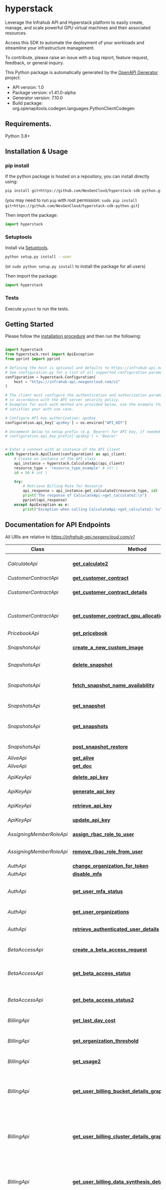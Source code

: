 # hyperstack
Leverage the Infrahub API and Hyperstack platform to easily create, manage, and scale powerful GPU virtual machines and their associated resources. 

Access this SDK to automate the deployment of your workloads and streamline your infrastructure management.

To contribute, please raise an issue with a bug report, feature request, feedback, or general inquiry.

This Python package is automatically generated by the [OpenAPI Generator](https://openapi-generator.tech) project:

- API version: 1.0
- Package version: v1.41.0-alpha
- Generator version: 7.10.0
- Build package: org.openapitools.codegen.languages.PythonClientCodegen

## Requirements.

Python 3.8+

## Installation & Usage
### pip install

If the python package is hosted on a repository, you can install directly using:

```sh
pip install git+https://github.com/NexGenCloud/hyperstack-sdk-python.git
```
(you may need to run `pip` with root permission: `sudo pip install git+https://github.com/NexGenCloud/hyperstack-sdk-python.git`)

Then import the package:
```python
import hyperstack
```

### Setuptools

Install via [Setuptools](http://pypi.python.org/pypi/setuptools).

```sh
python setup.py install --user
```
(or `sudo python setup.py install` to install the package for all users)

Then import the package:
```python
import hyperstack
```

### Tests

Execute `pytest` to run the tests.

## Getting Started

Please follow the [installation procedure](#installation--usage) and then run the following:

```python

import hyperstack
from hyperstack.rest import ApiException
from pprint import pprint

# Defining the host is optional and defaults to https://infrahub-api.nexgencloud.com/v1
# See configuration.py for a list of all supported configuration parameters.
configuration = hyperstack.Configuration(
    host = "https://infrahub-api.nexgencloud.com/v1"
)

# The client must configure the authentication and authorization parameters
# in accordance with the API server security policy.
# Examples for each auth method are provided below, use the example that
# satisfies your auth use case.

# Configure API key authorization: apiKey
configuration.api_key['apiKey'] = os.environ["API_KEY"]

# Uncomment below to setup prefix (e.g. Bearer) for API key, if needed
# configuration.api_key_prefix['apiKey'] = 'Bearer'


# Enter a context with an instance of the API client
with hyperstack.ApiClient(configuration) as api_client:
    # Create an instance of the API class
    api_instance = hyperstack.CalculateApi(api_client)
    resource_type = 'resource_type_example' # str | 
    id = 56 # int | 

    try:
        # Retrieve Billing Rate for Resource
        api_response = api_instance.get_calculate2(resource_type, id)
        print("The response of CalculateApi->get_calculate2:\n")
        pprint(api_response)
    except ApiException as e:
        print("Exception when calling CalculateApi->get_calculate2: %s\n" % e)

```

## Documentation for API Endpoints

All URIs are relative to *https://infrahub-api.nexgencloud.com/v1*

Class | Method | HTTP request | Description
------------ | ------------- | ------------- | -------------
*CalculateApi* | [**get_calculate2**](docs/CalculateApi.md#get_calculate2) | **GET** /pricebook/calculate/resource/{resource_type}/{id} | Retrieve Billing Rate for Resource
*CustomerContractApi* | [**get_customer_contract**](docs/CustomerContractApi.md#get_customer_contract) | **GET** /pricebook/contracts | List Contracts
*CustomerContractApi* | [**get_customer_contract_details**](docs/CustomerContractApi.md#get_customer_contract_details) | **GET** /pricebook/contracts/{contract_id} | Retrieve Contract Details
*CustomerContractApi* | [**get_customer_contract_gpu_allocation_graph**](docs/CustomerContractApi.md#get_customer_contract_gpu_allocation_graph) | **GET** /pricebook/contracts/{contract_id}/gpu_allocation_graph | Retrieve GPU Allocation Graph for Contract
*PricebookApi* | [**get_pricebook**](docs/PricebookApi.md#get_pricebook) | **GET** /pricebook | 
*SnapshotsApi* | [**create_a_new_custom_image**](docs/SnapshotsApi.md#create_a_new_custom_image) | **POST** /core/snapshots/{snapshot_id}/image | Create an image from a snapshot
*SnapshotsApi* | [**delete_snapshot**](docs/SnapshotsApi.md#delete_snapshot) | **DELETE** /core/snapshots/{id} | Delete snapshot
*SnapshotsApi* | [**fetch_snapshot_name_availability**](docs/SnapshotsApi.md#fetch_snapshot_name_availability) | **GET** /core/snapshots/name-availability/{name} | Fetch snapshot name availability
*SnapshotsApi* | [**get_snapshot**](docs/SnapshotsApi.md#get_snapshot) | **GET** /core/snapshots/{id} | Retrieve a snapshot
*SnapshotsApi* | [**get_snapshots**](docs/SnapshotsApi.md#get_snapshots) | **GET** /core/snapshots | Retrieve list of snapshots with pagination
*SnapshotsApi* | [**post_snapshot_restore**](docs/SnapshotsApi.md#post_snapshot_restore) | **POST** /core/snapshots/{id}/restore | Restore a snapshot
*AliveApi* | [**get_alive**](docs/AliveApi.md#get_alive) | **GET** /billing/alive | GET: Alive
*AliveApi* | [**get_doc**](docs/AliveApi.md#get_doc) | **GET** /billing/alive/doc | 
*ApiKeyApi* | [**delete_api_key**](docs/ApiKeyApi.md#delete_api_key) | **DELETE** /api-key/{api_key_id} | Delete API Key
*ApiKeyApi* | [**generate_api_key**](docs/ApiKeyApi.md#generate_api_key) | **POST** /api-key/generate | Generate API Key
*ApiKeyApi* | [**retrieve_api_key**](docs/ApiKeyApi.md#retrieve_api_key) | **GET** /api-key | Retrieve API Keys
*ApiKeyApi* | [**update_api_key**](docs/ApiKeyApi.md#update_api_key) | **PUT** /api-key/{api_key_id} | Update API Key
*AssigningMemberRoleApi* | [**assign_rbac_role_to_user**](docs/AssigningMemberRoleApi.md#assign_rbac_role_to_user) | **PUT** /auth/users/{user_id}/assign-roles | Assign RBAC Role
*AssigningMemberRoleApi* | [**remove_rbac_role_from_user**](docs/AssigningMemberRoleApi.md#remove_rbac_role_from_user) | **DELETE** /auth/users/{user_id}/roles | Remove RBAC Role From User
*AuthApi* | [**change_organization_for_token**](docs/AuthApi.md#change_organization_for_token) | **GET** /auth/token/change-org/{org_id} | 
*AuthApi* | [**disable_mfa**](docs/AuthApi.md#disable_mfa) | **GET** /auth/me/mfa/disable | 
*AuthApi* | [**get_user_mfa_status**](docs/AuthApi.md#get_user_mfa_status) | **GET** /auth/me/mfa | Get MFA status for authenticated user
*AuthApi* | [**get_user_organizations**](docs/AuthApi.md#get_user_organizations) | **GET** /auth/me/organizations | Get User Organizations
*AuthApi* | [**retrieve_authenticated_user_details**](docs/AuthApi.md#retrieve_authenticated_user_details) | **GET** /auth/me | Retrieve Authenticated User Details
*BetaAccessApi* | [**create_a_beta_access_request**](docs/BetaAccessApi.md#create_a_beta_access_request) | **POST** /auth/beta-access/requests | Create a new beta access request
*BetaAccessApi* | [**get_beta_access_status**](docs/BetaAccessApi.md#get_beta_access_status) | **GET** /auth/beta-access/requests | Check the status of all beta access requests
*BetaAccessApi* | [**get_beta_access_status2**](docs/BetaAccessApi.md#get_beta_access_status2) | **GET** /auth/beta-access/requests/{program} | Check the status of beta access requests
*BillingApi* | [**get_last_day_cost**](docs/BillingApi.md#get_last_day_cost) | **GET** /billing/billing/last-day-cost | GET: Last Day Cost
*BillingApi* | [**get_organization_threshold**](docs/BillingApi.md#get_organization_threshold) | **GET** /billing/billing/threshold | GET: All Thresholds for Organization
*BillingApi* | [**get_usage2**](docs/BillingApi.md#get_usage2) | **GET** /billing/billing/usage | GET: Billing usage
*BillingApi* | [**get_user_billing_bucket_details_graph**](docs/BillingApi.md#get_user_billing_bucket_details_graph) | **GET** /billing/billing/history/bucket/{bucket_id}/graph | Retrieve hourly cost datapoints of a Specific Bucket for a specific billing cycle
*BillingApi* | [**get_user_billing_cluster_details_graph**](docs/BillingApi.md#get_user_billing_cluster_details_graph) | **GET** /billing/billing/history/cluster/{cluster_id}/graph | Retrieve hourly cost datapoints of a specific Cluster for a specific billing cycle
*BillingApi* | [**get_user_billing_data_synthesis_details_graph**](docs/BillingApi.md#get_user_billing_data_synthesis_details_graph) | **GET** /billing/billing/history/data_synthesis/{resource_id}/graph | Retrieve hourly cost datapoints of a Specific Data Synthesis for a specific
*BillingApi* | [**get_user_billing_fine_tuning_details_graph**](docs/BillingApi.md#get_user_billing_fine_tuning_details_graph) | **GET** /billing/billing/history/fine_tuning/{resource_id}/graph | Retrieve hourly cost datapoints of a Specific Fine Tuning for a specific billing cycle
*BillingApi* | [**get_user_billing_history2**](docs/BillingApi.md#get_user_billing_history2) | **GET** /billing/billing/history | Retrieve Billing History for a specific Billing Cycle
*BillingApi* | [**get_user_billing_history_bucket2**](docs/BillingApi.md#get_user_billing_history_bucket2) | **GET** /billing/billing/history/bucket | Retrieve Billing History of Volume for a specific Billing Cycle
*BillingApi* | [**get_user_billing_history_bucket_details**](docs/BillingApi.md#get_user_billing_history_bucket_details) | **GET** /billing/billing/history/bucket/{bucket_id} | Retrieve Billing History of a Specific Snapshot for a specific Billing Cycle
*BillingApi* | [**get_user_billing_history_cluster**](docs/BillingApi.md#get_user_billing_history_cluster) | **GET** /billing/billing/history/cluster | Retrieve Billing History of Clusters for a specific Billing Cycle
*BillingApi* | [**get_user_billing_history_cluster_details**](docs/BillingApi.md#get_user_billing_history_cluster_details) | **GET** /billing/billing/history/cluster/{cluster_id} | Retrieve Billing History of a Specific Cluster for a specific Billing Cycle
*BillingApi* | [**get_user_billing_history_contract**](docs/BillingApi.md#get_user_billing_history_contract) | **GET** /billing/billing/history/contract | Retrieve Billing History of Contract for a specific Billing Cycle
*BillingApi* | [**get_user_billing_history_data_synthesis**](docs/BillingApi.md#get_user_billing_history_data_synthesis) | **GET** /billing/billing/history/data_synthesis | Retrieve Billing History of data synthesis for a specific Billing Cycle
*BillingApi* | [**get_user_billing_history_data_synthesis_details**](docs/BillingApi.md#get_user_billing_history_data_synthesis_details) | **GET** /billing/billing/history/data_synthesis/{resource_id} | 
*BillingApi* | [**get_user_billing_history_fine_tuning**](docs/BillingApi.md#get_user_billing_history_fine_tuning) | **GET** /billing/billing/history/fine_tuning | Retrieve Billing History of model evaluation for a specific Billing Cycle
*BillingApi* | [**get_user_billing_history_fine_tuning_details**](docs/BillingApi.md#get_user_billing_history_fine_tuning_details) | **GET** /billing/billing/history/fine_tuning/{resource_id} | Retrieve Billing History of a Specific Fine Tuning for a specific Billing Cycle
*BillingApi* | [**get_user_billing_history_model_evaluation**](docs/BillingApi.md#get_user_billing_history_model_evaluation) | **GET** /billing/billing/history/model_evaluation | Retrieve Billing History of model evaluation for a specific Billing Cycle
*BillingApi* | [**get_user_billing_history_model_evaluation_details**](docs/BillingApi.md#get_user_billing_history_model_evaluation_details) | **GET** /billing/billing/history/model_evaluation/{resource_id} | 
*BillingApi* | [**get_user_billing_history_serverless_inference**](docs/BillingApi.md#get_user_billing_history_serverless_inference) | **GET** /billing/billing/history/serverless_inference | Retrieve Billing History of serverless inference for a specific Billing Cycle
*BillingApi* | [**get_user_billing_history_serverless_inference_details**](docs/BillingApi.md#get_user_billing_history_serverless_inference_details) | **GET** /billing/billing/history/serverless_inference/{resource_id} | 
*BillingApi* | [**get_user_billing_history_snapshot**](docs/BillingApi.md#get_user_billing_history_snapshot) | **GET** /billing/billing/history/snapshot | Retrieve Billing History of Snapshot for a specific Billing Cycle
*BillingApi* | [**get_user_billing_history_snapshot_details**](docs/BillingApi.md#get_user_billing_history_snapshot_details) | **GET** /billing/billing/history/snapshot/{snapshot_id} | Retrieve Billing History of a Specific Snapshot for a specific Billing Cycle
*BillingApi* | [**get_user_billing_history_vm2**](docs/BillingApi.md#get_user_billing_history_vm2) | **GET** /billing/billing/history/virtual-machine | Retrieve Billing History of Virtual Machine for a specific Billing Cycle
*BillingApi* | [**get_user_billing_history_vm_details2**](docs/BillingApi.md#get_user_billing_history_vm_details2) | **GET** /billing/billing/history/virtual-machine/{vm_id} | Retrieve Billing History of a Specific Virtual Machine for a specific Billing Cycle
*BillingApi* | [**get_user_billing_history_vm_sub_resource_graph2**](docs/BillingApi.md#get_user_billing_history_vm_sub_resource_graph2) | **GET** /billing/billing/virtual-machine/{vm_id}/sub-resource/graph | Retrieve Sub-Resources Historical Cost datapoints of a Virtual
*BillingApi* | [**get_user_billing_history_vm_total_costs**](docs/BillingApi.md#get_user_billing_history_vm_total_costs) | **GET** /billing/billing/virtual-machine/{vm_id}/sub-resource | Retrieve Total Costs and Non Discount Costs for Sub Resources
*BillingApi* | [**get_user_billing_history_volume2**](docs/BillingApi.md#get_user_billing_history_volume2) | **GET** /billing/billing/history/volume | Retrieve Billing History of Volume for a specific Billing Cycle
*BillingApi* | [**get_user_billing_history_volume_details2**](docs/BillingApi.md#get_user_billing_history_volume_details2) | **GET** /billing/billing/history/volume/{volume_id} | Retrieve Billing History of a Specific Volume for a specific Billing Cycle
*BillingApi* | [**get_user_billing_model_evaluation_details_graph**](docs/BillingApi.md#get_user_billing_model_evaluation_details_graph) | **GET** /billing/billing/history/model_evaluation/{resource_id}/graph | Retrieve hourly cost datapoints of a Specific Model Evaluation for a specific
*BillingApi* | [**get_user_billing_serverless_inference_details_graph**](docs/BillingApi.md#get_user_billing_serverless_inference_details_graph) | **GET** /billing/billing/history/serverless_inference/{resource_id}/graph | Retrieve hourly cost datapoints of a Specific Serverless Inference for a specific
*BillingApi* | [**get_user_billing_snapshot_details_graph**](docs/BillingApi.md#get_user_billing_snapshot_details_graph) | **GET** /billing/billing/history/snapshot/{snapshot_id}/graph | Retrieve hourly cost datapoints of a Specific Snapshot for a specific billing cycle
*BillingApi* | [**get_user_billing_vm_details_graph2**](docs/BillingApi.md#get_user_billing_vm_details_graph2) | **GET** /billing/billing/history/virtual-machine/{vm_id}/graph | Retrieve hourly cost datapoints of a Specific Virtual Machine for a specific billing cycle
*BillingApi* | [**get_user_billing_volume_details_graph**](docs/BillingApi.md#get_user_billing_volume_details_graph) | **GET** /billing/billing/history/volume/{volume_id}/graph | Retrieve hourly cost datapoints of a Specific Volume for a specific billing cycle
*BillingApi* | [**get_user_vm_billing_events**](docs/BillingApi.md#get_user_vm_billing_events) | **GET** /billing/billing/virtual-machine/{vm_id}/billing-events | Retrieve VM billing events history
*BillingApi* | [**get_user_volume_billing_events**](docs/BillingApi.md#get_user_volume_billing_events) | **GET** /billing/billing/volume/{volume_id}/billing-events | Retrieve Volume billing events history
*BillingApi* | [**put_organization_threshold**](docs/BillingApi.md#put_organization_threshold) | **PUT** /billing/billing/threshold/{threshold_id} | Update: Subscribe or Unsubscribe Notification Threshold
*CallbacksApi* | [**attach_callback_to_virtual_machine**](docs/CallbacksApi.md#attach_callback_to_virtual_machine) | **POST** /core/virtual-machines/{vm_id}/attach-callback | Attach callback to virtual machine
*CallbacksApi* | [**attach_callback_to_volume**](docs/CallbacksApi.md#attach_callback_to_volume) | **POST** /core/volumes/{volume_id}/attach-callback | Attach callback to volume
*CallbacksApi* | [**delete_virtual_machine_callback**](docs/CallbacksApi.md#delete_virtual_machine_callback) | **DELETE** /core/virtual-machines/{vm_id}/delete-callback | Delete virtual machine callback
*CallbacksApi* | [**delete_volume_callback**](docs/CallbacksApi.md#delete_volume_callback) | **DELETE** /core/volumes/{volume_id}/delete-callback | Delete volume callback
*CallbacksApi* | [**update_virtual_machine_callback**](docs/CallbacksApi.md#update_virtual_machine_callback) | **PUT** /core/virtual-machines/{vm_id}/update-callback | Update virtual machine callback
*CallbacksApi* | [**update_volume_callback**](docs/CallbacksApi.md#update_volume_callback) | **PUT** /core/volumes/{volume_id}/update-callback | Update volume callback
*ClusterEventsApi* | [**fetch_all_of_a_cluster_events**](docs/ClusterEventsApi.md#fetch_all_of_a_cluster_events) | **GET** /core/clusters/{cluster_id}/events | Fetch all of a cluster events
*ClustersApi* | [**create_cluster**](docs/ClustersApi.md#create_cluster) | **POST** /core/clusters | Create Cluster
*ClustersApi* | [**create_node**](docs/ClustersApi.md#create_node) | **POST** /core/clusters/{cluster_id}/nodes | Create Node
*ClustersApi* | [**create_node_group**](docs/ClustersApi.md#create_node_group) | **POST** /core/clusters/{cluster_id}/node-groups | Create a node group in a cluster
*ClustersApi* | [**delete_a_cluster**](docs/ClustersApi.md#delete_a_cluster) | **DELETE** /core/clusters/{id} | Delete a cluster
*ClustersApi* | [**delete_a_node_group**](docs/ClustersApi.md#delete_a_node_group) | **DELETE** /core/clusters/{cluster_id}/node-groups/{node_group_id} | Delete a node group
*ClustersApi* | [**delete_cluster_node**](docs/ClustersApi.md#delete_cluster_node) | **DELETE** /core/clusters/{cluster_id}/nodes/{node_id} | Delete Cluster Node
*ClustersApi* | [**fetch_cluster_name_availability**](docs/ClustersApi.md#fetch_cluster_name_availability) | **GET** /core/clusters/name-availability/{name} | Fetch cluster name availability
*ClustersApi* | [**get_cluster_master_flavors**](docs/ClustersApi.md#get_cluster_master_flavors) | **GET** /core/clusters/master-flavors | Get Cluster Master Flavors
*ClustersApi* | [**get_cluster_nodes**](docs/ClustersApi.md#get_cluster_nodes) | **GET** /core/clusters/{cluster_id}/nodes | Get Cluster Nodes
*ClustersApi* | [**get_cluster_versions**](docs/ClustersApi.md#get_cluster_versions) | **GET** /core/clusters/versions | List Cluster Versions
*ClustersApi* | [**getting_cluster_detail**](docs/ClustersApi.md#getting_cluster_detail) | **GET** /core/clusters/{id} | Getting Cluster Detail
*ClustersApi* | [**list_clusters**](docs/ClustersApi.md#list_clusters) | **GET** /core/clusters | List Clusters
*ClustersApi* | [**list_node_groups**](docs/ClustersApi.md#list_node_groups) | **GET** /core/clusters/{cluster_id}/node-groups | List node groups for a cluster
*ClustersApi* | [**retrieve_a_node_group**](docs/ClustersApi.md#retrieve_a_node_group) | **GET** /core/clusters/{cluster_id}/node-groups/{node_group_id} | Retrieve a node group in a cluster
*ComplianceApi* | [**create_compliance**](docs/ComplianceApi.md#create_compliance) | **POST** /core/compliance | Create compliance
*ComplianceApi* | [**delete_a_compliance**](docs/ComplianceApi.md#delete_a_compliance) | **DELETE** /core/compliance/{gpu_model} | Delete a compliance
*ComplianceApi* | [**retrieve_compliance**](docs/ComplianceApi.md#retrieve_compliance) | **GET** /core/compliance | Retrieve GPU compliance
*ComplianceApi* | [**update_a_compliance**](docs/ComplianceApi.md#update_a_compliance) | **PUT** /core/compliance | Update a compliance
*CreditApi* | [**get_credit2**](docs/CreditApi.md#get_credit2) | **GET** /billing/user-credit/credit | GET: View credit and threshold
*DashboardApi* | [**retrieve_dashboard**](docs/DashboardApi.md#retrieve_dashboard) | **GET** /core/dashboard | Retrieve Dashboard
*DeploymentApi* | [**delete_deployment**](docs/DeploymentApi.md#delete_deployment) | **DELETE** /core/marketplace/deployments/{id} | Delete Deployment
*DeploymentApi* | [**details_of_deployment_by_id**](docs/DeploymentApi.md#details_of_deployment_by_id) | **GET** /core/marketplace/deployments/{id} | Details of Deployment by ID
*DeploymentApi* | [**list_deployments**](docs/DeploymentApi.md#list_deployments) | **GET** /core/marketplace/deployments | List Deployments
*DeploymentApi* | [**start_deployment**](docs/DeploymentApi.md#start_deployment) | **POST** /core/marketplace/deployments | Start Deployment
*EnvironmentApi* | [**create_environment**](docs/EnvironmentApi.md#create_environment) | **POST** /core/environments | Create environment
*EnvironmentApi* | [**delete_environment**](docs/EnvironmentApi.md#delete_environment) | **DELETE** /core/environments/{id} | Delete environment
*EnvironmentApi* | [**fetch_environment_name_availability**](docs/EnvironmentApi.md#fetch_environment_name_availability) | **GET** /core/environments/name-availability/{name} | Fetch environment name availability
*EnvironmentApi* | [**list_environments**](docs/EnvironmentApi.md#list_environments) | **GET** /core/environments | List environments
*EnvironmentApi* | [**retrieve_environment**](docs/EnvironmentApi.md#retrieve_environment) | **GET** /core/environments/{id} | Retrieve environment
*EnvironmentApi* | [**update_environment**](docs/EnvironmentApi.md#update_environment) | **PUT** /core/environments/{id} | Update environment
*FirewallAttachmentApi* | [**post_attach_security_groups**](docs/FirewallAttachmentApi.md#post_attach_security_groups) | **POST** /core/firewalls/{firewall_id}/update-attachments | Attach Firewalls to VMs
*FirewallsApi* | [**delete_security_group_details**](docs/FirewallsApi.md#delete_security_group_details) | **DELETE** /core/firewalls/{id} | Delete firewall
*FirewallsApi* | [**delete_security_group_rule_delete**](docs/FirewallsApi.md#delete_security_group_rule_delete) | **DELETE** /core/firewalls/{firewall_id}/firewall-rules/{firewall_rule_id} | Delete firewall rules from firewall
*FirewallsApi* | [**get_security_group**](docs/FirewallsApi.md#get_security_group) | **GET** /core/firewalls | List firewalls
*FirewallsApi* | [**get_security_group_details**](docs/FirewallsApi.md#get_security_group_details) | **GET** /core/firewalls/{id} | Retrieve firewall details
*FirewallsApi* | [**post_security_group**](docs/FirewallsApi.md#post_security_group) | **POST** /core/firewalls | Create firewall
*FirewallsApi* | [**post_security_group_rules**](docs/FirewallsApi.md#post_security_group_rules) | **POST** /core/firewalls/{firewall_id}/firewall-rules | Add firewall rule to firewall
*FlavorApi* | [**list_flavors**](docs/FlavorApi.md#list_flavors) | **GET** /core/flavors | List Flavors
*FloatingIpApi* | [**attach_public_ipto_virtual_machine**](docs/FloatingIpApi.md#attach_public_ipto_virtual_machine) | **POST** /core/virtual-machines/{vm_id}/attach-floatingip | Attach public IP to virtual machine
*FloatingIpApi* | [**detach_public_ip_from_virtual_machine**](docs/FloatingIpApi.md#detach_public_ip_from_virtual_machine) | **POST** /core/virtual-machines/{vm_id}/detach-floatingip | Detach public IP from virtual machine
*GpuApi* | [**list_gpus**](docs/GpuApi.md#list_gpus) | **GET** /core/gpus | List GPUs
*ImageApi* | [**delete_image**](docs/ImageApi.md#delete_image) | **DELETE** /core/images/{id} | Delete an image
*ImageApi* | [**fetch_image_name_availability**](docs/ImageApi.md#fetch_image_name_availability) | **GET** /core/image/name-availability/{name} | Fetch name availability for Images
*ImageApi* | [**get_image_details**](docs/ImageApi.md#get_image_details) | **GET** /core/images/{id} | Get Private Image Details
*ImageApi* | [**list_images2**](docs/ImageApi.md#list_images2) | **GET** /core/images | List Images
*InviteApi* | [**accept_invite**](docs/InviteApi.md#accept_invite) | **GET** /auth/invites/{id}/accept | Accept Invite
*InviteApi* | [**delete_invite**](docs/InviteApi.md#delete_invite) | **DELETE** /auth/invites/{id} | Accept Invite
*InviteApi* | [**invite_user_to_organization**](docs/InviteApi.md#invite_user_to_organization) | **POST** /auth/invites | Invite User to Organization
*InviteApi* | [**list_invites**](docs/InviteApi.md#list_invites) | **GET** /auth/invites | List Invites
*KeypairApi* | [**delete_key_pair**](docs/KeypairApi.md#delete_key_pair) | **DELETE** /core/keypair/{id} | Delete key pair
*KeypairApi* | [**import_key_pair**](docs/KeypairApi.md#import_key_pair) | **POST** /core/keypairs | Import key pair
*KeypairApi* | [**list_key_pairs**](docs/KeypairApi.md#list_key_pairs) | **GET** /core/keypairs | List key pairs
*KeypairApi* | [**update_key_pair_name**](docs/KeypairApi.md#update_key_pair_name) | **PUT** /core/keypair/{id} | Update key pair name
*OrganizationApi* | [**remove_organization_member**](docs/OrganizationApi.md#remove_organization_member) | **POST** /auth/organizations/remove-member | Remove Organization Member
*OrganizationApi* | [**retrieve_organization_information**](docs/OrganizationApi.md#retrieve_organization_information) | **GET** /auth/organizations | Retrieve Organization Information
*OrganizationApi* | [**update_organization_information**](docs/OrganizationApi.md#update_organization_information) | **PUT** /auth/organizations/update | Update Organization Information
*PartnerConfigApi* | [**get_partner_config**](docs/PartnerConfigApi.md#get_partner_config) | **GET** /auth/partner-config | Get partner config
*PartnerConfigApi* | [**get_partner_config_by_domain**](docs/PartnerConfigApi.md#get_partner_config_by_domain) | **GET** /auth/partner-config/docs | 
*PaymentApi* | [**get_details**](docs/PaymentApi.md#get_details) | **GET** /billing/payment/payment-details | GET: View payment details
*PaymentApi* | [**get_payment_receipt2**](docs/PaymentApi.md#get_payment_receipt2) | **GET** /billing/payment/receipt/{payment_id} | Retrieve Payment Receipt
*PaymentApi* | [**post_payment**](docs/PaymentApi.md#post_payment) | **POST** /billing/payment/payment-initiate | POST: Initiate payment
*PermissionApi* | [**list_permissions**](docs/PermissionApi.md#list_permissions) | **GET** /auth/permissions | List Permissions
*PolicyApi* | [**list_policies**](docs/PolicyApi.md#list_policies) | **GET** /auth/policies | List Policies
*ProfileApi* | [**create_profile**](docs/ProfileApi.md#create_profile) | **POST** /core/profiles | Create profile
*ProfileApi* | [**delete_profile**](docs/ProfileApi.md#delete_profile) | **DELETE** /core/profiles/{id} | Delete profile
*ProfileApi* | [**list_profiles**](docs/ProfileApi.md#list_profiles) | **GET** /core/profiles | List profiles
*ProfileApi* | [**retrieve_profile_details**](docs/ProfileApi.md#retrieve_profile_details) | **GET** /core/profiles/{id} | Retrieve profile details
*RbacRoleApi* | [**create_rbac_role**](docs/RbacRoleApi.md#create_rbac_role) | **POST** /auth/roles | Create RBAC Role
*RbacRoleApi* | [**delete_rbac_role**](docs/RbacRoleApi.md#delete_rbac_role) | **DELETE** /auth/roles/{id} | Delete RBAC Role
*RbacRoleApi* | [**list_rbac_roles**](docs/RbacRoleApi.md#list_rbac_roles) | **GET** /auth/roles | List RBAC Roles
*RbacRoleApi* | [**retrieve_rbac_role_details**](docs/RbacRoleApi.md#retrieve_rbac_role_details) | **GET** /auth/roles/{id} | Retrieve RBAC Role Details
*RbacRoleApi* | [**update_rbac_role**](docs/RbacRoleApi.md#update_rbac_role) | **PUT** /auth/roles/{id} | Update RBAC Role
*RegionApi* | [**list_regions**](docs/RegionApi.md#list_regions) | **GET** /core/regions | List Regions
*SecurityRulesApi* | [**list_firewall_rule_protocols**](docs/SecurityRulesApi.md#list_firewall_rule_protocols) | **GET** /core/sg-rules-protocols | List firewall rule protocols
*SnapshotEventsApi* | [**fetch_all_events_for_a_snapshot**](docs/SnapshotEventsApi.md#fetch_all_events_for_a_snapshot) | **GET** /core/snapshots/{snapshot_id}/events | Fetch all events for a snapshot
*StockApi* | [**retrieve_gpu_stocks**](docs/StockApi.md#retrieve_gpu_stocks) | **GET** /core/stocks | Retrieve GPU stocks
*TemplateApi* | [**create_template**](docs/TemplateApi.md#create_template) | **POST** /core/marketplace/templates | Create template
*TemplateApi* | [**delete_template**](docs/TemplateApi.md#delete_template) | **DELETE** /core/marketplace/templates/{id} | Delete template
*TemplateApi* | [**list_templates**](docs/TemplateApi.md#list_templates) | **GET** /core/marketplace/templates | List templates
*TemplateApi* | [**retrieve_template_details**](docs/TemplateApi.md#retrieve_template_details) | **GET** /core/marketplace/templates/{id} | Retrieve template details
*TemplateApi* | [**update_template**](docs/TemplateApi.md#update_template) | **PUT** /core/marketplace/templates/{id} | Update template
*UserApi* | [**get_user**](docs/UserApi.md#get_user) | **GET** /billing/user/info | GET: Retrieve billing info
*UserApi* | [**post_user**](docs/UserApi.md#post_user) | **POST** /billing/user/info | POST: Insert billing info
*UserApi* | [**put_user**](docs/UserApi.md#put_user) | **PUT** /billing/user/info | PUT: Update billing info
*UserDetailChoiceApi* | [**retrieve_default_flavors_and_images**](docs/UserDetailChoiceApi.md#retrieve_default_flavors_and_images) | **GET** /core/user/resources/defaults | Retrieve Default Flavors and Images
*UserPermissionApi* | [**list_my_user_permissions**](docs/UserPermissionApi.md#list_my_user_permissions) | **GET** /auth/users/me/permissions | List My User Permissions
*UserPermissionApi* | [**list_user_permissions**](docs/UserPermissionApi.md#list_user_permissions) | **GET** /auth/users/{id}/permissions | List User Permissions
*VirtualMachineApi* | [**delete_instance**](docs/VirtualMachineApi.md#delete_instance) | **DELETE** /core/virtual-machines/{vm_id} | Delete virtual machine
*VirtualMachineApi* | [**delete_security_rule**](docs/VirtualMachineApi.md#delete_security_rule) | **DELETE** /core/virtual-machines/{vm_id}/sg-rules/{sg_rule_id} | Delete firewall rule from virtual machine
*VirtualMachineApi* | [**fetch_virtual_machine_name_availability**](docs/VirtualMachineApi.md#fetch_virtual_machine_name_availability) | **GET** /core/virtual-machines/name-availability/{name} | Fetch virtual machine name availability
*VirtualMachineApi* | [**get_contract_instances**](docs/VirtualMachineApi.md#get_contract_instances) | **GET** /core/virtual-machines/contract/{contract_id}/virtual-machines | Retrieve virtual machines associated with a contract
*VirtualMachineApi* | [**get_instance**](docs/VirtualMachineApi.md#get_instance) | **GET** /core/virtual-machines | List virtual machines
*VirtualMachineApi* | [**get_instance2**](docs/VirtualMachineApi.md#get_instance2) | **GET** /core/virtual-machines/{vm_id} | Retrieve virtual machine details
*VirtualMachineApi* | [**get_instance3**](docs/VirtualMachineApi.md#get_instance3) | **GET** /core/virtual-machines/{vm_id}/hard-reboot | Hard reboot virtual machine
*VirtualMachineApi* | [**get_instance4**](docs/VirtualMachineApi.md#get_instance4) | **GET** /core/virtual-machines/{vm_id}/start | Start virtual machine
*VirtualMachineApi* | [**get_instance5**](docs/VirtualMachineApi.md#get_instance5) | **GET** /core/virtual-machines/{vm_id}/stop | Stop virtual machine
*VirtualMachineApi* | [**get_instance_hibernate**](docs/VirtualMachineApi.md#get_instance_hibernate) | **GET** /core/virtual-machines/{vm_id}/hibernate | Hibernate virtual machine
*VirtualMachineApi* | [**get_instance_hibernate_restore**](docs/VirtualMachineApi.md#get_instance_hibernate_restore) | **GET** /core/virtual-machines/{vm_id}/hibernate-restore | Restore virtual machine from hibernation
*VirtualMachineApi* | [**get_instance_logs**](docs/VirtualMachineApi.md#get_instance_logs) | **GET** /core/virtual-machines/{vm_id}/logs | Get virtual machine logs
*VirtualMachineApi* | [**get_instance_metrics**](docs/VirtualMachineApi.md#get_instance_metrics) | **GET** /core/virtual-machines/{vm_id}/metrics | Retrieve virtual machine performance metrics
*VirtualMachineApi* | [**post_instance**](docs/VirtualMachineApi.md#post_instance) | **POST** /core/virtual-machines | Create virtual machines
*VirtualMachineApi* | [**post_instance_attach_firewalls**](docs/VirtualMachineApi.md#post_instance_attach_firewalls) | **POST** /core/virtual-machines/{vm_id}/attach-firewalls | Attach firewalls to a virtual machine
*VirtualMachineApi* | [**post_instance_logs**](docs/VirtualMachineApi.md#post_instance_logs) | **POST** /core/virtual-machines/{vm_id}/logs | Request virtual machine logs
*VirtualMachineApi* | [**post_instance_resize**](docs/VirtualMachineApi.md#post_instance_resize) | **POST** /core/virtual-machines/{vm_id}/resize | Resize virtual machine
*VirtualMachineApi* | [**post_security_rule**](docs/VirtualMachineApi.md#post_security_rule) | **POST** /core/virtual-machines/{vm_id}/sg-rules | Add firewall rule to virtual machine
*VirtualMachineApi* | [**post_snapshots**](docs/VirtualMachineApi.md#post_snapshots) | **POST** /core/virtual-machines/{vm_id}/snapshots | Create snapshot from a virtual machine
*VirtualMachineApi* | [**put_labels**](docs/VirtualMachineApi.md#put_labels) | **PUT** /core/virtual-machines/{vm_id}/label | Edit virtual machine labels
*VirtualMachineEventsApi* | [**list_virtual_machine_events**](docs/VirtualMachineEventsApi.md#list_virtual_machine_events) | **GET** /core/virtual-machines/{vm_id}/events | List virtual machine events
*VncUrlApi* | [**get_vnc_url**](docs/VncUrlApi.md#get_vnc_url) | **GET** /core/virtual-machines/{vm_id}/console/{job_id} | Get VNC Console Link
*VncUrlApi* | [**get_vnc_url2**](docs/VncUrlApi.md#get_vnc_url2) | **GET** /core/virtual-machines/{vm_id}/request-console | Request Instance Console
*VolumeApi* | [**create_volume**](docs/VolumeApi.md#create_volume) | **POST** /core/volumes | Create volume
*VolumeApi* | [**delete_volume**](docs/VolumeApi.md#delete_volume) | **DELETE** /core/volumes/{volume_id} | Delete volume
*VolumeApi* | [**fetch_volume_details**](docs/VolumeApi.md#fetch_volume_details) | **GET** /core/volumes/{volume_id} | Fetch Volume Details
*VolumeApi* | [**fetch_volume_name_availability**](docs/VolumeApi.md#fetch_volume_name_availability) | **GET** /core/volume/name-availability/{name} | Fetch volume name availability
*VolumeApi* | [**list_volume_types**](docs/VolumeApi.md#list_volume_types) | **GET** /core/volume-types | List volume types
*VolumeApi* | [**list_volumes**](docs/VolumeApi.md#list_volumes) | **GET** /core/volumes | List volumes
*VolumeApi* | [**update_volume**](docs/VolumeApi.md#update_volume) | **PATCH** /core/volumes/{volume_id} | Update volume fields
*VolumeAttachmentApi* | [**attach_volumes_to_virtual_machine**](docs/VolumeAttachmentApi.md#attach_volumes_to_virtual_machine) | **POST** /core/virtual-machines/{vm_id}/attach-volumes | Attach volumes to virtual machine
*VolumeAttachmentApi* | [**detach_volumes_from_virtual_machine**](docs/VolumeAttachmentApi.md#detach_volumes_from_virtual_machine) | **POST** /core/virtual-machines/{vm_id}/detach-volumes | Detach volumes from virtual machine
*VolumeAttachmentApi* | [**update_a_volume_attachment**](docs/VolumeAttachmentApi.md#update_a_volume_attachment) | **PATCH** /core/volume-attachments/{volume_attachment_id} | Update a volume attachment


## Documentation For Models

 - [AccessTokenField](docs/AccessTokenField.md)
 - [AddUserInfoSuccessResponseModel](docs/AddUserInfoSuccessResponseModel.md)
 - [AllocatedGPUCountGraph](docs/AllocatedGPUCountGraph.md)
 - [ApiKeyFields](docs/ApiKeyFields.md)
 - [AssignRbacRolePayload](docs/AssignRbacRolePayload.md)
 - [AttachCallbackPayload](docs/AttachCallbackPayload.md)
 - [AttachCallbackResponse](docs/AttachCallbackResponse.md)
 - [AttachFirewallWithVM](docs/AttachFirewallWithVM.md)
 - [AttachFirewallsToVMPayload](docs/AttachFirewallsToVMPayload.md)
 - [AttachVolumeFields](docs/AttachVolumeFields.md)
 - [AttachVolumes](docs/AttachVolumes.md)
 - [AttachVolumesPayload](docs/AttachVolumesPayload.md)
 - [AttachmentsFieldsForVolume](docs/AttachmentsFieldsForVolume.md)
 - [Attributes](docs/Attributes.md)
 - [AuthGetTokenResponseModel](docs/AuthGetTokenResponseModel.md)
 - [AuthUserFields](docs/AuthUserFields.md)
 - [AuthUserInfoResponseModel](docs/AuthUserInfoResponseModel.md)
 - [BetaAccessRequestFields](docs/BetaAccessRequestFields.md)
 - [BetaAccessRequestPayload](docs/BetaAccessRequestPayload.md)
 - [BetaAccessRequestResponseModel](docs/BetaAccessRequestResponseModel.md)
 - [BetaAccessStatusItem](docs/BetaAccessStatusItem.md)
 - [BetaAccessStatusResponseModel](docs/BetaAccessStatusResponseModel.md)
 - [BillingHistory](docs/BillingHistory.md)
 - [BillingHistoryDataSynthesisDetails](docs/BillingHistoryDataSynthesisDetails.md)
 - [BillingHistoryFineTuning](docs/BillingHistoryFineTuning.md)
 - [BillingHistoryModelEvalutationDetails](docs/BillingHistoryModelEvalutationDetails.md)
 - [BillingHistoryServerlessInference](docs/BillingHistoryServerlessInference.md)
 - [BillingHistoryServerlessInferenceDetails](docs/BillingHistoryServerlessInferenceDetails.md)
 - [BillingMetricesFields](docs/BillingMetricesFields.md)
 - [BillingMetricesResponse](docs/BillingMetricesResponse.md)
 - [ClusterEvents](docs/ClusterEvents.md)
 - [ClusterEventsFields](docs/ClusterEventsFields.md)
 - [ClusterFields](docs/ClusterFields.md)
 - [ClusterFlavorFields](docs/ClusterFlavorFields.md)
 - [ClusterListResponse](docs/ClusterListResponse.md)
 - [ClusterNodeFields](docs/ClusterNodeFields.md)
 - [ClusterNodeGroupFields](docs/ClusterNodeGroupFields.md)
 - [ClusterNodeGroupsCreateResponse](docs/ClusterNodeGroupsCreateResponse.md)
 - [ClusterNodeGroupsGetResponse](docs/ClusterNodeGroupsGetResponse.md)
 - [ClusterNodeGroupsListResponse](docs/ClusterNodeGroupsListResponse.md)
 - [ClusterNodeInstanceFields](docs/ClusterNodeInstanceFields.md)
 - [ClusterNodesListResponse](docs/ClusterNodesListResponse.md)
 - [ClusterResponse](docs/ClusterResponse.md)
 - [ClusterVersion](docs/ClusterVersion.md)
 - [ClusterVersions](docs/ClusterVersions.md)
 - [Colors](docs/Colors.md)
 - [CommonResponseModel](docs/CommonResponseModel.md)
 - [ComplianceFields](docs/ComplianceFields.md)
 - [ComplianceModelFields](docs/ComplianceModelFields.md)
 - [CompliancePayload](docs/CompliancePayload.md)
 - [ComplianceResponse](docs/ComplianceResponse.md)
 - [ContainerOverviewFields](docs/ContainerOverviewFields.md)
 - [Contract](docs/Contract.md)
 - [ContractDiscountPlanFields](docs/ContractDiscountPlanFields.md)
 - [ContractGPUAllocationGraphResponse](docs/ContractGPUAllocationGraphResponse.md)
 - [ContractInstanceFields](docs/ContractInstanceFields.md)
 - [ContractInstancesResponse](docs/ContractInstancesResponse.md)
 - [CreateClusterNodeFields](docs/CreateClusterNodeFields.md)
 - [CreateClusterNodeGroupPayload](docs/CreateClusterNodeGroupPayload.md)
 - [CreateClusterPayload](docs/CreateClusterPayload.md)
 - [CreateEnvironment](docs/CreateEnvironment.md)
 - [CreateFirewallPayload](docs/CreateFirewallPayload.md)
 - [CreateFirewallRulePayload](docs/CreateFirewallRulePayload.md)
 - [CreateImage](docs/CreateImage.md)
 - [CreateImagePayload](docs/CreateImagePayload.md)
 - [CreateInstancesPayload](docs/CreateInstancesPayload.md)
 - [CreateInstancesResponse](docs/CreateInstancesResponse.md)
 - [CreateProfilePayload](docs/CreateProfilePayload.md)
 - [CreateProfileResponse](docs/CreateProfileResponse.md)
 - [CreateSecurityRulePayload](docs/CreateSecurityRulePayload.md)
 - [CreateSnapshotPayload](docs/CreateSnapshotPayload.md)
 - [CreateSnapshotResponse](docs/CreateSnapshotResponse.md)
 - [CreateUpdateComplianceResponse](docs/CreateUpdateComplianceResponse.md)
 - [CreateUpdateRbacRolePayload](docs/CreateUpdateRbacRolePayload.md)
 - [CreateVolumePayload](docs/CreateVolumePayload.md)
 - [CustomerContractDetailResponseModel](docs/CustomerContractDetailResponseModel.md)
 - [CustomerContractFields](docs/CustomerContractFields.md)
 - [DashboardInfoResponse](docs/DashboardInfoResponse.md)
 - [DataSynthesisBillingHistoryDetailsResponseSchema](docs/DataSynthesisBillingHistoryDetailsResponseSchema.md)
 - [DeploymentFields](docs/DeploymentFields.md)
 - [DeploymentFieldsForStartDeployments](docs/DeploymentFieldsForStartDeployments.md)
 - [Deployments](docs/Deployments.md)
 - [DetachVolumes](docs/DetachVolumes.md)
 - [DetachVolumesPayload](docs/DetachVolumesPayload.md)
 - [EditLabelOfAnExistingVMPayload](docs/EditLabelOfAnExistingVMPayload.md)
 - [Environment](docs/Environment.md)
 - [EnvironmentFeatures](docs/EnvironmentFeatures.md)
 - [EnvironmentFields](docs/EnvironmentFields.md)
 - [EnvironmentFieldsForVolume](docs/EnvironmentFieldsForVolume.md)
 - [Environments](docs/Environments.md)
 - [ErrorResponseModel](docs/ErrorResponseModel.md)
 - [FirewallAttachmentModel](docs/FirewallAttachmentModel.md)
 - [FirewallAttachmentVMModel](docs/FirewallAttachmentVMModel.md)
 - [FirewallDetailFields](docs/FirewallDetailFields.md)
 - [FirewallDetailResponse](docs/FirewallDetailResponse.md)
 - [FirewallEnvironmentFields](docs/FirewallEnvironmentFields.md)
 - [FirewallFields](docs/FirewallFields.md)
 - [FirewallResponse](docs/FirewallResponse.md)
 - [FirewallRule](docs/FirewallRule.md)
 - [FirewallsListResponse](docs/FirewallsListResponse.md)
 - [FlavorFields](docs/FlavorFields.md)
 - [FlavorItemGetResponse](docs/FlavorItemGetResponse.md)
 - [FlavorLabelFields](docs/FlavorLabelFields.md)
 - [FlavorListResponse](docs/FlavorListResponse.md)
 - [FlavorObjectFields](docs/FlavorObjectFields.md)
 - [GPUFields](docs/GPUFields.md)
 - [GPUList](docs/GPUList.md)
 - [GPURegionFields](docs/GPURegionFields.md)
 - [GenerateUpdateApiKeyPayload](docs/GenerateUpdateApiKeyPayload.md)
 - [GenerateUpdateApiKeyResponseModel](docs/GenerateUpdateApiKeyResponseModel.md)
 - [GetApiKeysResponseModel](docs/GetApiKeysResponseModel.md)
 - [GetCreditAndThresholdInfo](docs/GetCreditAndThresholdInfo.md)
 - [GetCreditAndThresholdInfoInResponse](docs/GetCreditAndThresholdInfoInResponse.md)
 - [GetCustomerContractsListResponseModel](docs/GetCustomerContractsListResponseModel.md)
 - [GetInstanceLogsResponse](docs/GetInstanceLogsResponse.md)
 - [GetInvitesResponseModel](docs/GetInvitesResponseModel.md)
 - [GetOrganizationResponseModel](docs/GetOrganizationResponseModel.md)
 - [GetPermissionsResponseModel](docs/GetPermissionsResponseModel.md)
 - [GetPoliciesResponseModel](docs/GetPoliciesResponseModel.md)
 - [GetRbacRolesResponseModel](docs/GetRbacRolesResponseModel.md)
 - [GetUserPermissionsResponseModel](docs/GetUserPermissionsResponseModel.md)
 - [GraphDatetimeValueModel](docs/GraphDatetimeValueModel.md)
 - [Image](docs/Image.md)
 - [ImageFields](docs/ImageFields.md)
 - [ImageGetResponse](docs/ImageGetResponse.md)
 - [Images](docs/Images.md)
 - [ImportKeypairPayload](docs/ImportKeypairPayload.md)
 - [ImportKeypairResponse](docs/ImportKeypairResponse.md)
 - [InfrahubResourceObjectResponseForCustomer](docs/InfrahubResourceObjectResponseForCustomer.md)
 - [Instance](docs/Instance.md)
 - [InstanceEnvironmentFields](docs/InstanceEnvironmentFields.md)
 - [InstanceEvents](docs/InstanceEvents.md)
 - [InstanceEventsFields](docs/InstanceEventsFields.md)
 - [InstanceFields](docs/InstanceFields.md)
 - [InstanceFlavorFields](docs/InstanceFlavorFields.md)
 - [InstanceImageFields](docs/InstanceImageFields.md)
 - [InstanceKeypairFields](docs/InstanceKeypairFields.md)
 - [InstanceOverviewFields](docs/InstanceOverviewFields.md)
 - [InstanceResizePayload](docs/InstanceResizePayload.md)
 - [Instances](docs/Instances.md)
 - [InviteFields](docs/InviteFields.md)
 - [InviteUserPayload](docs/InviteUserPayload.md)
 - [InviteUserResponseModel](docs/InviteUserResponseModel.md)
 - [KeypairEnvironmentFeatures](docs/KeypairEnvironmentFeatures.md)
 - [KeypairEnvironmentFields](docs/KeypairEnvironmentFields.md)
 - [KeypairFields](docs/KeypairFields.md)
 - [Keypairs](docs/Keypairs.md)
 - [LableResonse](docs/LableResonse.md)
 - [LastDayCostFields](docs/LastDayCostFields.md)
 - [LastDayCostResponse](docs/LastDayCostResponse.md)
 - [Logos](docs/Logos.md)
 - [MFAStatusFields](docs/MFAStatusFields.md)
 - [MFAStatusResponse](docs/MFAStatusResponse.md)
 - [MasterFlavorsResponse](docs/MasterFlavorsResponse.md)
 - [MetricItemFields](docs/MetricItemFields.md)
 - [MetricsFields](docs/MetricsFields.md)
 - [ModelEvaluationBillingHistoryDetailsResponseSchema](docs/ModelEvaluationBillingHistoryDetailsResponseSchema.md)
 - [NameAvailableModel](docs/NameAvailableModel.md)
 - [NewConfigurationsResponse](docs/NewConfigurationsResponse.md)
 - [NewModelResponse](docs/NewModelResponse.md)
 - [NewStockResponse](docs/NewStockResponse.md)
 - [NewStockRetriveResponse](docs/NewStockRetriveResponse.md)
 - [OrganizationFields](docs/OrganizationFields.md)
 - [OrganizationLevelBillingHistory](docs/OrganizationLevelBillingHistory.md)
 - [OrganizationLevelBillingHistoryResources](docs/OrganizationLevelBillingHistoryResources.md)
 - [OrganizationLevelBillingHistoryResponseAttributes](docs/OrganizationLevelBillingHistoryResponseAttributes.md)
 - [OrganizationLevelBillingHistoryResponseMetrics](docs/OrganizationLevelBillingHistoryResponseMetrics.md)
 - [OrganizationLevelBillingHistoryResponseModel](docs/OrganizationLevelBillingHistoryResponseModel.md)
 - [OrganizationThresholdFields](docs/OrganizationThresholdFields.md)
 - [OrganizationThresholdUpdateResponse](docs/OrganizationThresholdUpdateResponse.md)
 - [OrganizationThresholdsResponse](docs/OrganizationThresholdsResponse.md)
 - [OrganizationUserResponseModel](docs/OrganizationUserResponseModel.md)
 - [OverviewInfo](docs/OverviewInfo.md)
 - [Pagination](docs/Pagination.md)
 - [PaginationData](docs/PaginationData.md)
 - [PartnerConfig](docs/PartnerConfig.md)
 - [PaymentDetailsFields](docs/PaymentDetailsFields.md)
 - [PaymentDetailsResponse](docs/PaymentDetailsResponse.md)
 - [PaymentInitiateFields](docs/PaymentInitiateFields.md)
 - [PaymentInitiatePayload](docs/PaymentInitiatePayload.md)
 - [PaymentInitiateResponse](docs/PaymentInitiateResponse.md)
 - [PermissionFields](docs/PermissionFields.md)
 - [PolicyFields](docs/PolicyFields.md)
 - [PolicyPermissionFields](docs/PolicyPermissionFields.md)
 - [PricebookModel](docs/PricebookModel.md)
 - [PricebookResourceObjectResponseForCustomer](docs/PricebookResourceObjectResponseForCustomer.md)
 - [PrimaryColor](docs/PrimaryColor.md)
 - [ProfileFields](docs/ProfileFields.md)
 - [ProfileListResponse](docs/ProfileListResponse.md)
 - [ProfileObjectFields](docs/ProfileObjectFields.md)
 - [RbacRoleDetailResponseModel](docs/RbacRoleDetailResponseModel.md)
 - [RbacRoleDetailResponseModelFixed](docs/RbacRoleDetailResponseModelFixed.md)
 - [RbacRoleField](docs/RbacRoleField.md)
 - [RbacRoleFields](docs/RbacRoleFields.md)
 - [RegionFields](docs/RegionFields.md)
 - [Regions](docs/Regions.md)
 - [RemoveMemberFromOrganizationResponseModel](docs/RemoveMemberFromOrganizationResponseModel.md)
 - [RemoveMemberPayload](docs/RemoveMemberPayload.md)
 - [RequestConsole](docs/RequestConsole.md)
 - [RequestInstanceLogsPayload](docs/RequestInstanceLogsPayload.md)
 - [RequestInstanceLogsResponse](docs/RequestInstanceLogsResponse.md)
 - [ResourceBillingEventsHistoryMetrics](docs/ResourceBillingEventsHistoryMetrics.md)
 - [ResourceBillingEventsHistoryResponse](docs/ResourceBillingEventsHistoryResponse.md)
 - [ResourceBillingResponseForCustomer](docs/ResourceBillingResponseForCustomer.md)
 - [ResourceLevelBillingBucketDetailsResources](docs/ResourceLevelBillingBucketDetailsResources.md)
 - [ResourceLevelBillingDetailsAttributes](docs/ResourceLevelBillingDetailsAttributes.md)
 - [ResourceLevelBillingDetailsMetrics](docs/ResourceLevelBillingDetailsMetrics.md)
 - [ResourceLevelBillingDetailsVM](docs/ResourceLevelBillingDetailsVM.md)
 - [ResourceLevelBillingDetailsVolume](docs/ResourceLevelBillingDetailsVolume.md)
 - [ResourceLevelBillingDetailsVolumeAttributes](docs/ResourceLevelBillingDetailsVolumeAttributes.md)
 - [ResourceLevelBillingDetailsVolumeMetrics](docs/ResourceLevelBillingDetailsVolumeMetrics.md)
 - [ResourceLevelBillingHistory](docs/ResourceLevelBillingHistory.md)
 - [ResourceLevelBillingHistoryResources](docs/ResourceLevelBillingHistoryResources.md)
 - [ResourceLevelBillingHistoryResourcesCluster](docs/ResourceLevelBillingHistoryResourcesCluster.md)
 - [ResourceLevelBillingHistoryResponseAttributes](docs/ResourceLevelBillingHistoryResponseAttributes.md)
 - [ResourceLevelBillingHistoryResponseMetrics](docs/ResourceLevelBillingHistoryResponseMetrics.md)
 - [ResourceLevelBillingVMDetailsResources](docs/ResourceLevelBillingVMDetailsResources.md)
 - [ResourceLevelBillingVolumeDetailsResources](docs/ResourceLevelBillingVolumeDetailsResources.md)
 - [ResourceLevelBucketBillingDetailsResponseModel](docs/ResourceLevelBucketBillingDetailsResponseModel.md)
 - [ResourceLevelBucketBillingHistoryResponseModel](docs/ResourceLevelBucketBillingHistoryResponseModel.md)
 - [ResourceLevelClusterBillingDetailsResponseModel](docs/ResourceLevelClusterBillingDetailsResponseModel.md)
 - [ResourceLevelClusterBillingHistoryResponseModel](docs/ResourceLevelClusterBillingHistoryResponseModel.md)
 - [ResourceLevelClusterGraphBillingDetailsResponseModel](docs/ResourceLevelClusterGraphBillingDetailsResponseModel.md)
 - [ResourceLevelGraphBillingDetailVolume](docs/ResourceLevelGraphBillingDetailVolume.md)
 - [ResourceLevelGraphBillingDetailsAttributes](docs/ResourceLevelGraphBillingDetailsAttributes.md)
 - [ResourceLevelGraphBillingDetailsBucket](docs/ResourceLevelGraphBillingDetailsBucket.md)
 - [ResourceLevelGraphBillingDetailsMetrics](docs/ResourceLevelGraphBillingDetailsMetrics.md)
 - [ResourceLevelGraphBillingDetailsVM](docs/ResourceLevelGraphBillingDetailsVM.md)
 - [ResourceLevelGraphBillingVMDetailsResources](docs/ResourceLevelGraphBillingVMDetailsResources.md)
 - [ResourceLevelGraphBillingVolumeDetailsResources](docs/ResourceLevelGraphBillingVolumeDetailsResources.md)
 - [ResourceLevelVMBillingDetailsResponseModel](docs/ResourceLevelVMBillingDetailsResponseModel.md)
 - [ResourceLevelVmBillingHistoryResponseModel](docs/ResourceLevelVmBillingHistoryResponseModel.md)
 - [ResourceLevelVmGraphBillingDetailsResponseModel](docs/ResourceLevelVmGraphBillingDetailsResponseModel.md)
 - [ResourceLevelVolumeBillingDetailsResponseModel](docs/ResourceLevelVolumeBillingDetailsResponseModel.md)
 - [ResourceLevelVolumeBillingHistoryResponseModel](docs/ResourceLevelVolumeBillingHistoryResponseModel.md)
 - [ResourceLevelVolumeGraphBillingDetailsResponseModel](docs/ResourceLevelVolumeGraphBillingDetailsResponseModel.md)
 - [ResourceObjectResponseForCustomer](docs/ResourceObjectResponseForCustomer.md)
 - [ResponseModel](docs/ResponseModel.md)
 - [RolePermissionFields](docs/RolePermissionFields.md)
 - [RolePolicyFields](docs/RolePolicyFields.md)
 - [SecondaryColor](docs/SecondaryColor.md)
 - [SecurityGroupRule](docs/SecurityGroupRule.md)
 - [SecurityGroupRuleFields](docs/SecurityGroupRuleFields.md)
 - [SecurityRulesFieldsForInstance](docs/SecurityRulesFieldsForInstance.md)
 - [SecurityRulesProtocolFields](docs/SecurityRulesProtocolFields.md)
 - [ServerlessInferencedBillingHistoryDetailsResponseSchema](docs/ServerlessInferencedBillingHistoryDetailsResponseSchema.md)
 - [SnapshotFields](docs/SnapshotFields.md)
 - [SnapshotRestoreRequest](docs/SnapshotRestoreRequest.md)
 - [SnapshotRetrieve](docs/SnapshotRetrieve.md)
 - [SnapshotRetrieveFields](docs/SnapshotRetrieveFields.md)
 - [Snapshots](docs/Snapshots.md)
 - [StartDeployment](docs/StartDeployment.md)
 - [StartDeploymentPayload](docs/StartDeploymentPayload.md)
 - [SubResourceGraphBillingDetailsMetrics](docs/SubResourceGraphBillingDetailsMetrics.md)
 - [SubResourcesCostsResponseModel](docs/SubResourcesCostsResponseModel.md)
 - [SubResourcesGraphBillingHistoryFields](docs/SubResourcesGraphBillingHistoryFields.md)
 - [SubResourcesGraphResponseModel](docs/SubResourcesGraphResponseModel.md)
 - [SubscribeOrUnsubscribeUpdatePayload](docs/SubscribeOrUnsubscribeUpdatePayload.md)
 - [Template](docs/Template.md)
 - [TemplateFields](docs/TemplateFields.md)
 - [Templates](docs/Templates.md)
 - [TokenBasedBillingHistoryResponse](docs/TokenBasedBillingHistoryResponse.md)
 - [URIs](docs/URIs.md)
 - [UpdateEnvironment](docs/UpdateEnvironment.md)
 - [UpdateKeypairName](docs/UpdateKeypairName.md)
 - [UpdateKeypairNameResponse](docs/UpdateKeypairNameResponse.md)
 - [UpdateOrganizationPayload](docs/UpdateOrganizationPayload.md)
 - [UpdateOrganizationResponseModel](docs/UpdateOrganizationResponseModel.md)
 - [UpdateTemplate](docs/UpdateTemplate.md)
 - [UpdateVolumeAttachmentPayload](docs/UpdateVolumeAttachmentPayload.md)
 - [UpdateVolumePayload](docs/UpdateVolumePayload.md)
 - [UpdateVolumeResponse](docs/UpdateVolumeResponse.md)
 - [UserDefaultChoiceForUserFields](docs/UserDefaultChoiceForUserFields.md)
 - [UserDefaultChoicesForUserResponse](docs/UserDefaultChoicesForUserResponse.md)
 - [UserInfoPostPayload](docs/UserInfoPostPayload.md)
 - [UserOrganizationsResponse](docs/UserOrganizationsResponse.md)
 - [UserPermissionFields](docs/UserPermissionFields.md)
 - [UsersInfoFields](docs/UsersInfoFields.md)
 - [UsersInfoListResponse](docs/UsersInfoListResponse.md)
 - [VNCURL](docs/VNCURL.md)
 - [VNCURLFields](docs/VNCURLFields.md)
 - [Volume](docs/Volume.md)
 - [VolumeAttachmentFields](docs/VolumeAttachmentFields.md)
 - [VolumeFields](docs/VolumeFields.md)
 - [VolumeFieldsForInstance](docs/VolumeFieldsForInstance.md)
 - [VolumeOverviewFields](docs/VolumeOverviewFields.md)
 - [VolumeTypes](docs/VolumeTypes.md)
 - [Volumes](docs/Volumes.md)
 - [VolumesFields](docs/VolumesFields.md)
 - [WorkloadBillingHistoryResponse](docs/WorkloadBillingHistoryResponse.md)


<a id="documentation-for-authorization"></a>
## Documentation For Authorization


Authentication schemes defined for the API:
<a id="apiKey"></a>
### apiKey

- **Type**: API key
- **API key parameter name**: api_key
- **Location**: HTTP header


## Author




